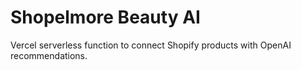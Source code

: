 # Shopelmore Beauty AI
Vercel serverless function to connect Shopify products with OpenAI recommendations.
